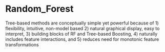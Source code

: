 # Random_Forest
Tree-based methods are conceptually simple yet powerful because of 1) flexibility, intuitive, non-model based  2) natural graphical display, easy to interpret, 3) building blocks of RF and Tree-based Boosting, 4) naturally includes feature interactions, and 5) reduces need for monotonic feature transformations
